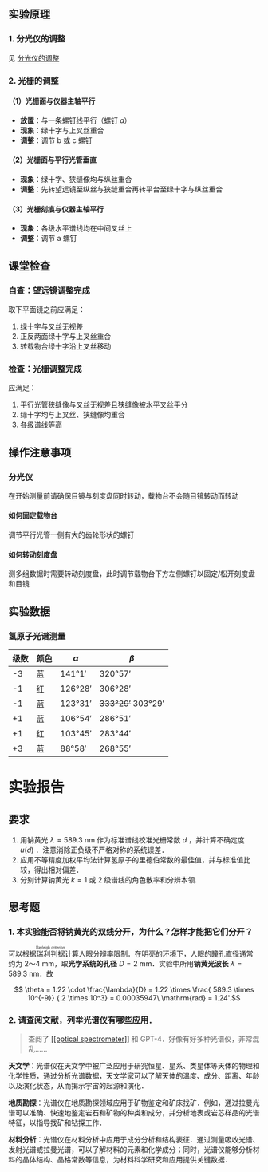 ## 实验原理

### 1. 分光仪的调整

见 [分光仪的调整](分光仪的调整.textile)

### 2. 光栅的调整

#### （1）光栅面与仪器主轴平行

- **放置**：与一条螺钉线平行（螺钉 $a$）
- **现象**：绿十字与上叉丝重合
- **调整**：调节 b 或 c 螺钉

#### （2）光栅面与平行光管垂直

- **现象**：绿十字、狭缝像均与纵丝重合
- **调整**：先转望远镜至纵丝与狭缝重合再转平台至绿十字与纵丝重合

#### （3）光栅刻痕与仪器主轴平行

- **现象**：各级水平谱线均在中间叉丝上
- **调整**：调节 a 螺钉

## 课堂检查

### 自查：望远镜调整完成

取下平面镜之前应满足：

1. 绿十字与叉丝无视差
2. 正反两面绿十字与上叉丝重合
3. 转载物台绿十字沿上叉丝移动

### 检查：光栅调整完成

应满足：

1. 平行光管狭缝像与叉丝无视差且狭缝像被水平叉丝平分
2. 绿十字均与上叉丝、狭缝像均重合
3. 各级谱线等高

## 操作注意事项

### 分光仪

在开始测量前请确保目镜与刻度盘同时转动，载物台不会随目镜转动而转动

#### 如何固定载物台

调节平行光管一侧有大的齿轮形状的螺钉

#### 如何转动刻度盘

测多组数据时需要转动刻度盘，此时调节载物台下方左侧螺钉以固定/松开刻度盘和目镜

## 实验数据

### 氢原子光谱测量

| 级数 | 颜色 | $\alpha$ | $\beta$             |
| ---- | ---- | -------- | ------------------- |
| -3   | 蓝   | 141°1′   | 320°57′             |
| -1   | 红   | 126°28′  | 306°28′             |
| -1   | 蓝   | 123°31′  | ~~333°29′~~ 303°29′ |
| +1   | 蓝   | 106°54′  | 286°51′             |
| +1   | 红   | 103°45′  | 283°44′             |
| +3   | 蓝   | 88°58′   | 268°55′             |
<!-- assert beta - alpha == 180 degree -->

# 实验报告

## 要求

1. 用钠黄光 $\lambda = 589.3\ \mathrm{nm}$ 作为标准谱线校准光栅常数 $d$ ，并计算不确定度 $u(d)$ ．注意消除正负级不严格对称的系统误差．
2. 应用不等精度加权平均法计算氢原子的里德伯常数的最佳值，并与标准值比较，得出相对偏差．
3. 分别计算钠黄光 $k=1$ 或 $2$ 级谱线的角色散率和分辨本领.

## 思考题

### 1. 本实验能否将钠黄光的双线分开，为什么？怎样才能把它们分开？

可以根据<ruby>瑞利判据<rp>（</rp><rt>Rayleigh criterion</rt><rp>）</rp></ruby>计算人眼分辨率限制．在明亮的环境下，人眼的瞳孔直径通常约为 $2～4\ \mathrm{mm}$，取**光学系统的孔径** $D=2\ \mathrm{mm}$．实验中所用**钠黄光波长** $\lambda=589.3\ \mathrm{nm}$．故

$$ \theta = 1.22 \cdot \frac{\lambda}{D} = 1.22 \times \frac{ 589.3 \times 10^{-9}} { 2 \times 10^3} = 0.00035947\ \mathrm{rad} = 1.24'.$$

<!-- TODO -->

### 2. 请查阅文献，列举光谱仪有哪些应用．

> 查阅了 <a href="https://en.wikipedia.org/wiki/Optical_spectrometer">[[optical spectrometer]]</a> 和 GPT-4．好像有好多种光谱仪，非常混乱……

**天文学**：光谱仪在天文学中被广泛应用于研究恒星、星系、类星体等天体的物理和化学性质，通过分析光谱数据，天文学家可以了解天体的温度、成分、距离、年龄以及演化状态，从而揭示宇宙的起源和演化．

**地质勘探**：光谱仪在地质勘探领域应用于矿物鉴定和矿床找矿．例如，通过拉曼光谱可以准确、快速地鉴定岩石和矿物的种类和成分，并分析地表或岩芯样品的光谱特征，以指导找矿和钻探工作．

**材料分析**：光谱仪在材料分析中应用于成分分析和结构表征．通过测量吸收光谱、发射光谱或拉曼光谱，可以了解材料的元素和化学成分；同时，光谱仪能够分析材料的晶体结构、晶格常数等信息，为材料科学研究和应用提供关键数据．
